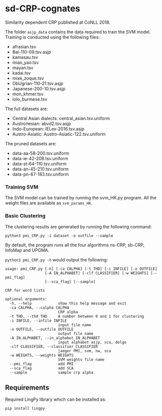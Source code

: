 # sd-CRP-cognates
Similarity dependent CRP published at CoNLL 2018.

The folder `asjp_data` contains the data required to train the SVM model. Training is conducted using the following files: 
- afrasian.tsv
- Bai-110-09.tsv.asjp
- kamasau.tsv
- miao_yao.tsv
- mayan.tsv
- kadai.tsv
- mixe_zoque.tsv
- ObUgrian-110-21.tsv.asjp
- Japanese-200-10.tsv.asjp
- mon_khmer.tsv
- lolo_burmese.tsv

The full datasets are:
- Central Asian dialects: central_asian.tsv.uniform
- Austronesian: abvd2.tsv.asjp
- Indo-European: IELex-2016.tsv.asjp
- Austro-Asiatic: Austro-Asiatic-122.tsv.uniform

The pruned datasets are:
- data-aa-58-200.tsv.uniform
- data-ie-42-208.tsv.uniform
- data-st-64-110.tsv.uniform
- data-an-45-210.tsv.uniform
- data-pn-67-183.tsv.uniform

### Training SVM
The SVM model can be trained by running the svm_HK.py program. All the weight files are available as `svm_params_HK`.

### Basic Clustering

The clustering results are generated by running the following command:

`python3 pmi_CRP.py -i dataset -o outfile --sample`

By default, the program runs all the four algorithms ns-CRP, sb-CRP, InfoMap and UPGMA.

`python3 pmi_CRP.py -h` would output the following:

```2018-05-30 17:48:07,997 [INFO] Successfully changed parameters.
usage: pmi_CRP.py [-h] [-ca CALPHA] [-t THD] [-i INFILE] [-o OUTFILE]
                  [-A IN_ALPHABET] [-clf CLASSIFIER] [-w WEIGHTS] [--pmi_flag]
                  [--sca_flag] [--sample]

CRP for word lists

optional arguments:
  -h, --help            show this help message and exit
  -ca CALPHA, --calpha CALPHA
                        CRP alpha
  -t THD, --thd THD     A number between 0 and 1 for clustering
  -i INFILE, --infile INFILE
                        input file name
  -o OUTFILE, --outfile OUTFILE
                        output file name
  -A IN_ALPHABET, --in_alphabet IN_ALPHABET
                        input alphabet asjp, sca, dolgo
  -clf CLASSIFIER, --classifier CLASSIFIER
                        jaeger PMI, svm, nw, sca
  -w WEIGHTS, --weights WEIGHTS
                        SVM weights file name
  --pmi_flag            add PMI
  --sca_flag            add SCA
  --sample              sample crp alpha

```
<!--## Complete experiments

```
sh full_dataset.sh
sh ie-other.sh
```-->

## Requirements

Required LingPy library which can be installed as:

`pip install lingpy`


